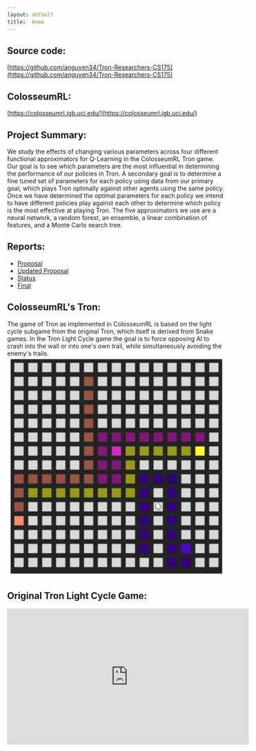 ```yaml
---
layout: default
title:  Home
---
```


## Source code: 

[https://github.com/anguyen34/Tron-Researchers-CS175](https://github.com/anguyen34/Tron-Researchers-CS175)

## ColosseumRL: 

[https://colosseumrl.igb.uci.edu/](https://colosseumrl.igb.uci.edu/)

## Project Summary:

We study the effects of changing various parameters across four different functional approximators for Q-Learning in the ColosseumRL Tron game. Our goal is to see which parameters are the most influential in determining the performance of our policies in Tron. A secondary goal is to determine a fine tuned set of parameters for each policy using data from our primary goal, which plays Tron optimally against other agents using the same policy. Once we have determined the optimal parameters for each policy we intend to have different policies play against each other to determine which policy is the most effective at playing Tron. The five approximators we use are a neural network, a random forest, an ensemble, a linear combination of features, and a Monte Carlo search tree.

## Reports:

- [Proposal](proposal.html) 
- [Updated Proposal](proposalUpdate.html)
- [Status](status.html)
- [Final](final.html)

## ColosseumRL's Tron:

The game of Tron as implemented in ColosseumRL is based on the light cycle subgame from the original Tron, which itself is derived from Snake games. In the Tron Light Cycle game the goal is to force opposing AI to crash into the wall or into one's own trail, while simultaneously avoiding the enemy's trails.
![](images/colrl_tron.png?raw=true)

## Original Tron Light Cycle Game:
<iframe width="560" height="315" src="https://www.youtube.com/watch?v=XEp8G2HtDJM" title="YouTube video player" frameborder="0" allow="accelerometer; autoplay; clipboard-write; encrypted-media; gyroscope; picture-in-picture" allowfullscreen></iframe>
